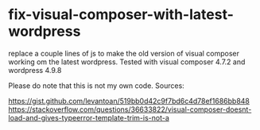 # fix-visual-composer-with-latest-wordpress

replace a couple lines of js to make the old version of visual composer working om the latest wordpress.
Tested with visual composer 4.7.2 and wordpress 4.9.8

Please do note that this is not my own code.
Sources:

https://gist.github.com/levantoan/519bb0d42c9f7bd6c4d78ef1686bb848
https://stackoverflow.com/questions/36633822/visual-composer-doesnt-load-and-gives-typeerror-template-trim-is-not-a
